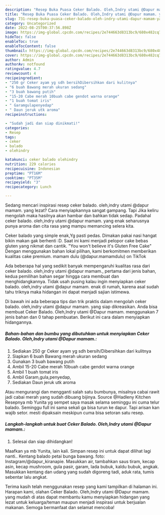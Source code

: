 ```yaml
---
description: "Resep Buka Puasa Ceker Balado. Oleh,Indry utami @Dapur mamam. yang Enak Banget"
title: "Resep Buka Puasa Ceker Balado. Oleh,Indry utami @Dapur mamam. yang Enak Banget"
slug: 731-resep-buka-puasa-ceker-balado-oleh-indry-utami-dapur-mamam-yang-enak-banget
category: Uncategorized
date: 2022-08-25T00:37:56.898Z
image: https://img-global.cpcdn.com/recipes/2e744663d8313bc9/680x482cq70/ceker-balado-olehindry-utami-dapur-mamam-foto-resep-utama.jpg
hideToc: false
enableToc: true
enableTocContent: false
thumbnail: https://img-global.cpcdn.com/recipes/2e744663d8313bc9/680x482cq70/ceker-balado-olehindry-utami-dapur-mamam-foto-resep-utama.jpg
cover: https://img-global.cpcdn.com/recipes/2e744663d8313bc9/680x482cq70/ceker-balado-olehindry-utami-dapur-mamam-foto-resep-utama.jpg
author: Admin
authorAv: notfound
ratingvalue: 4.7
reviewcount: 4
recipeingredient:
- "250 gr Ceker ayam yg sdh bersihDibersihkan dari kulitnya"
- "6 buah Bawang merah ukuran sedang"
- "3 buah bawang putih"
- "15-20 Cabe merah 10buah cabe gendot warna orange"
- "1 buah tomat iris"
- " Garamgulapenyedap"
- " Daun jeruk utk aroma"
recipeinstructions:

- "Sudah jadi dan siap dinikmati!"
categories:
- Resep
tags:
- ceker
- balado
- olehindry

katakunci: ceker balado olehindry 
nutrition: 229 calories
recipecuisine: Indonesian
preptime: "PT16M"
cooktime: "PT35M"
recipeyield: "3"
recipecategory: Lunch

---
```



Sedang mencari inspirasi resep ceker balado. oleh,indry utami @dapur mamam. yang lezat? Cara menyiapkannya sangat gampang. Tapi Jika keliru mengolah maka hasilnya akan hambar dan bahkan tidak sedap. Padahal ceker balado. oleh,indry utami @dapur mamam. yang enak seharusnya punya aroma dan cita rasa yang mampu memancing selera kita.


Ceker balado yang simple enak,Yg pasti pedas. Dimakan pakai nasi hangat bikin makan gak berhenti :D. Saat ini kami menjadi pelopor cake bebas gluten yang nikmat dan cantik. &#34;You won&#39;t believe it&#39;s Gluten Free Cake&#34; Dengan menggunakan bahan lokal pilihan, kami berkomitmen memberikan kualitas cake premium. mamam dulu (@dapur.mamamdulu) on TikTok

Ada beberapa hal yang sedikit banyak mempengaruhi kualitas rasa dari ceker balado. oleh,indry utami @dapur mamam., pertama dari jenis bahan, kedua pemilihan bahan segar hingga cara membuat dan menghidangkannya. Tidak usah pusing kalau ingin menyiapkan ceker balado. oleh,indry utami @dapur mamam. enak di rumah, karena asal sudah tahu triknya maka hidangan ini dapat menjadi sajian istimewa.


Di bawah ini ada beberapa tips dan trik praktis dalam mengolah ceker balado. oleh,indry utami @dapur mamam. yang siap dikreasikan. Anda bisa membuat Ceker Balado. Oleh,Indry utami @Dapur mamam. menggunakan 7 jenis bahan dan 0 tahap pembuatan. Berikut ini cara dalam menyiapkan hidangannya.

<!--inarticleads1-->

##### Bahan-bahan dan bumbu yang dibutuhkan untuk menyiapkan Ceker Balado. Oleh,Indry utami @Dapur mamam.:

1. Sediakan 250 gr Ceker ayam yg sdh bersih/Dibersihkan dari kulitnya
1. Siapkan 6 buah Bawang merah ukuran sedang
1. Gunakan 3 buah bawang putih
1. Ambil 15-20 Cabe merah 10buah cabe gendot warna orange
1. Ambil 1 buah tomat iris
1. Ambil  Garam,gula,penyedap,
1. Sediakan  Daun jeruk utk aroma


Atau mengurangi dan mengganti salah satu bumbunya, misalnya cabai rawit jadi cabai merah yang sudah dibuang bijinya. Source @Hadleny Kitchen Resepnya mb Yunita yg sempet saya masak selama seminggu ini cuma telur balado. Seminggu full ini sama sekali ga bisa turun ke dapur. Tapi arisan kan wajib setor. mesti dipaksain meskipun cuma bisa setoran satu resep. 

<!--inarticleads2-->

##### Langkah-langkah untuk buat Ceker Balado. Oleh,Indry utami @Dapur mamam.:


1. Selesai dan siap dihidangkan!

Maafkan ya mb Yunita, lain kali. Simpan resep ini untuk dapat dilihat lagi nanti.. Kentang balado petai bunga bawang. foto: Instagram/@dapur_kiranapie. Masukkan air, tambahkan saus tiram, kecap asin, kecap mushroom, gula pasir, garam, lada bubuk, kaldu bubuk, angkak. Masukkan kentang dan udang yang sudah digoreng tadi, aduk rata, tumis sebentar lalu angkat. 

Terima kasih telah menggunakan resep yang kami tampilkan di halaman ini. Harapan kami, olahan Ceker Balado. Oleh,Indry utami @Dapur mamam. yang mudah di atas dapat membantu kamu menyiapkan hidangan yang lezat untuk keluarga/teman maupun menjadi inspirasi untuk berjualan makanan. Semoga bermanfaat dan selamat mencoba!
